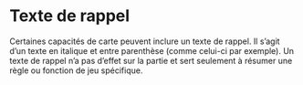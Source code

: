 # Texte de rappel
Certaines capacités de carte peuvent inclure un texte de rappel. Il s’agit d’un texte en italique et entre parenthèse (comme celui-ci par exemple). Un texte de rappel n’a pas d’effet sur la partie et sert seulement à résumer une règle ou fonction de jeu spécifique.